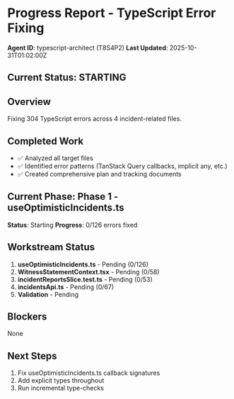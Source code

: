# Progress Report - TypeScript Error Fixing
**Agent ID**: typescript-architect (T8S4P2)
**Last Updated**: 2025-10-31T01:02:00Z

## Current Status: STARTING

## Overview
Fixing 304 TypeScript errors across 4 incident-related files.

## Completed Work
- ✅ Analyzed all target files
- ✅ Identified error patterns (TanStack Query callbacks, implicit any, etc.)
- ✅ Created comprehensive plan and tracking documents

## Current Phase: Phase 1 - useOptimisticIncidents.ts
**Status**: Starting
**Progress**: 0/126 errors fixed

## Workstream Status
1. **useOptimisticIncidents.ts** - Pending (0/126)
2. **WitnessStatementContext.tsx** - Pending (0/58)
3. **incidentReportsSlice.test.ts** - Pending (0/53)
4. **incidentsApi.ts** - Pending (0/67)
5. **Validation** - Pending

## Blockers
None

## Next Steps
1. Fix useOptimisticIncidents.ts callback signatures
2. Add explicit types throughout
3. Run incremental type-checks
